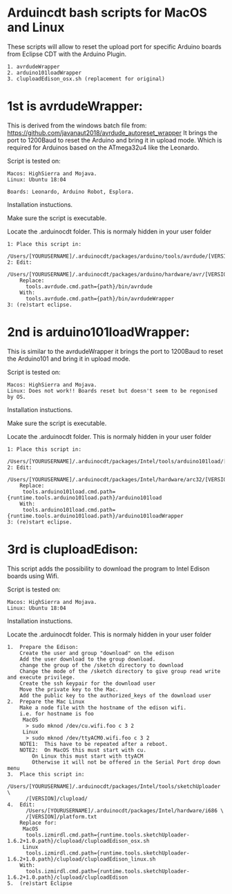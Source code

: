 # Arduincdt bash scripts for MacOS and Linux
These scripts will allow to reset the upload port for specific Arduino boards from Eclipse CDT with the Arduino Plugin.

	1. avrdudeWrapper
	2. arduino101loadWrapper
	3. cluploadEdison_osx.sh (replacement for original)

# 1st is avrdudeWrapper:
This is derived from the windows batch file from: https://github.com/javanaut2018/avrdude_autoreset_wrapper
It brings the port to 1200Baud to reset the Arduino and bring it in upload mode. Which is required for Arduinos based on the ATmega32u4 like the Leonardo.

Script is tested on:

	Macos: HighSierra and Mojava.
	Linux: Ubuntu 18:04
	
	Boards: Leonardo, Arduino Robot, Esplora.

Installation instuctions.

Make sure the script is executable.

Locate the .arduinocdt folder. This is normaly hidden in your user folder

	1: Place this script in:
		/Users/[YOURUSERNAME]/.arduinocdt/packages/arduino/tools/avrdude/[VERSION]/bin
	2: Edit:
	   	/Users/[YOURUSERNAME]/.arduinocdt/packages/arduino/hardware/avr/[VERSION]/platform.txt
		Replace:
		  tools.avrdude.cmd.path={path}/bin/avrdude
		With:
		  tools.avrdude.cmd.path={path}/bin/avrdudeWrapper
	3: (re)start eclipse.


# 2nd is arduino101loadWrapper:
This is similar to the avrdudeWrapper it brings the port to 1200Baud to reset the Arduino101 and bring it in upload mode.

Script is tested on:

	Macos: HighSierra and Mojava.
	Linux: Does not work!! Boards reset but doesn't seem to be regonised by OS.

Installation instuctions.

Make sure the script is executable.

Locate the .arduinocdt folder. This is normaly hidden in your user folder

	1: Place this script in:
		/Users/[YOURUSERNAME]/.arduinocdt/packages/Intel/tools/arduino101load/[VERSION]/
	2: Edit:
		/Users/[YOURUSERNAME]/.arduinocdt/packages/Intel/hardware/arc32/[VERSION]/platform.txt
		Replace:
		 tools.arduino101load.cmd.path={runtime.tools.arduino101load.path}/arduino101load
		With:
		 tools.arduino101load.cmd.path={runtime.tools.arduino101load.path}/arduino101loadWrapper
	3: (re)start eclipse.

# 3rd is cluploadEdison:
This script adds the possibility to download the program to Intel Edison boards using Wifi.

Script is tested on:

	Macos: HighSierra and Mojava.
	Linux: Ubuntu 18:04

Installation instuctions.

Locate the .arduinocdt folder. This is normaly hidden in your user folder

	1.	Prepare the Edison:
		Create the user and group "download" on the edison
		Add the user download to the group download.
		change the group of the /sketch directory to download
		Change the mode of the /sketch directory to give group read write and execute privilege.
		Create the ssh keypair for the download user
		Move the private key to the Mac.
		Add the public key to the authorized_keys of the download user
	2.	Prepare the Mac Linux
		Make a node file with the hostname of the edison wifi.
		i.e. for hostname is foo
		 MacOS
		  > sudo mknod /dev/cu.wifi.foo c 3 2
		 Linux
		  > sudo mknod /dev/ttyACM0.wifi.foo c 3 2
		NOTE1:	This have to be repeated after a reboot.
		NOTE2:	On MacOS this must start with cu.
			On Linux this must start with ttyACM
			Otherwise it will not be offered in the Serial Port drop down menu
	3.	Place this script in:
		  /Users/[YOURUSERNAME]/.arduinocdt/packages/Intel/tools/sketchUploader \
		  /[VERSION]/clupload/
	4.	Edit:
		  /Users/[YOURUSERNAME]/.arduinocdt/packages/Intel/hardware/i686 \
		  /[VERSION]/platform.txt
		Replace for:
		 MacOS
		  tools.izmirdl.cmd.path={runtime.tools.sketchUploader-1.6.2+1.0.path}/clupload/cluploadEdison_osx.sh
		 Linux
		  tools.izmirdl.cmd.path={runtime.tools.sketchUploader-1.6.2+1.0.path}/clupload/cluploadEdison_linux.sh
		With:
		  tools.izmirdl.cmd.path={runtime.tools.sketchUploader-1.6.2+1.0.path}/clupload/cluploadEdison
	5.	(re)start Eclipse
